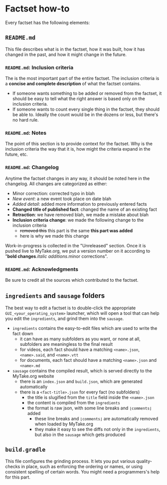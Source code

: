 # Factset how-to

Every factset has the following elements:

## `README.md`

This file describes what is in the factset, how it was built, how it has changed in the past, and how it might change in the future.

### `README.md`: Inclusion criteria

The is the most important part of the entire factset. The inclusion criteria is a **concise and complete description** of what the factset contains.

- If someone wants something to be added or removed from the factset, it should be easy to tell what the right answer is based only on the inclusion criteria.
- If someone wants to count every single thing in the factset, they should be able to. Ideally the count would be in the dozens or less, but there's no hard rule.

### `README.md`: Notes

The point of this section is to provide context for the factset.  Why is the inclusion criteria the way that it is, how might the criteria expand in the future, etc.

### `README.md`: Changelog

Anytime the factset changes in any way, it should be noted here in the changelog. All changes are categorized as either:

- Minor correction: corrected typo in blah
- *New event*: a new event took place on date blah
- *Added detail*: added more information to previously entered facts
- **Changed title of published fact**: changed the name of an existing fact
- **Retraction**: we have removed blah, we made a mistake about blah
- **Inclusion criteria change**: we made the following change to the inclusion criteria
  - ~~removed this~~ this part is the same **this part was added**
  - here is why we made this change

Work-in-progress is collected in the "Unreleased" section.  Once it is pushed live to MyTake.org, we put a version number on it according to "**bold changes**.*italic additions*.minor corrections".

### `README.md`: Acknowledgments

Be sure to credit all the sources which contributed to the factset.

## `ingredients` and `sausage` folders

The best way to edit a factset is to double-click the appropriate `GUI_<your_operating_system>` launcher, which will open a tool that can help you edit the `ingredients`, and grind them into the `sausage`.

- `ingredients` contains the easy-to-edit files which are used to write the fact down
  - it can have as many subfolders as you want, or none at all, subfolders are meaningless to the final result
  - for videos, each fact should have a matching `<name>.json`, `<name>.said`, and `<name>.vtt`
  - for documents, each fact should have a matching `<name>.json` and `<name>.md`
- `sausage` contains the compiled result, which is served directly to the MyTake.org website
  - there is an `index.json` and `build.json`, which are generated automatically
  - there is a `<fact-title>.json` for every fact (no subfolders)
    - the title is slugified from the `title` field inside the `<name>.json`
    - the content is compiled from the `ingredients`
    - the format is raw json, with some line breaks and `⌊comments⌋` added
      - these line breaks and `⌊comments⌋` are automatically removed when loaded by MyTake.org
      - they make it easy to see the diffs not only in the `ingredients`, but also in the `sausage` which gets produced


## `build.gradle`

This file configures the grinding process. It lets you put various quality-checks in place, such as enforcing the ordering or names, or using consistent spelling of certain words. You might need a programmers's help for this part.
